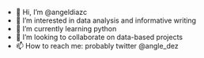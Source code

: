 - 👋 Hi, I’m @angeldiazc
- 👀 I’m interested in data analysis and informative writing
- 🌱 I’m currently learning python
- 💞️ I’m looking to collaborate on data-based projects
- 📫 How to reach me: probably twitter @angle_dez

<!---
angeldiazc/angeldiazc is a ✨ special ✨ repository because its `README.md` (this file) appears on your GitHub profile.
You can click the Preview link to take a look at your changes.
--->
